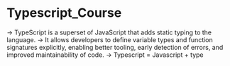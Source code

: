 # Typescript_Course

-> TypeScript is a superset of JavaScript that adds static typing to the language.
-> It allows developers to define variable types and function signatures explicitly, enabling better tooling, early detection of errors, and improved maintainability of code.
-> Typescript = Javascript + type
